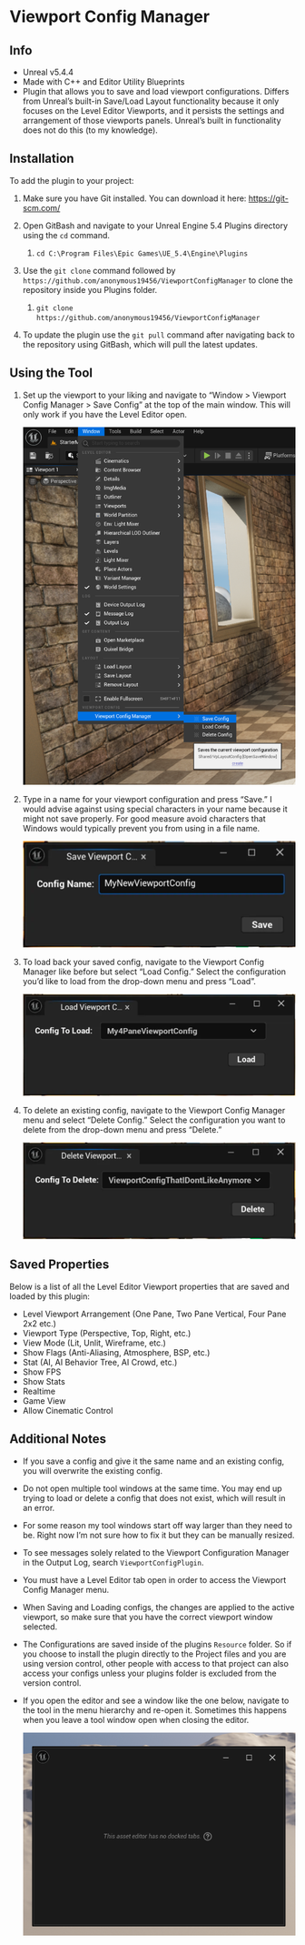 # Viewport Config Manager
## Info

- Unreal v5.4.4
- Made with C++ and Editor Utility Blueprints
- Plugin that allows you to save and load viewport configurations.  Differs from Unreal’s built-in Save/Load Layout functionality because it only focuses on the Level Editor Viewports, and it persists the settings and arrangement of those viewports panels.  Unreal’s built in functionality does not do this (to my knowledge).

## Installation

To add the plugin to your project:

1. Make sure you have Git installed.  You can download it here: https://git-scm.com/
    
3. Open GitBash and navigate to your Unreal Engine 5.4 Plugins directory using the `cd` command.
   1. `cd C:\Program Files\Epic Games\UE_5.4\Engine\Plugins`
      
4. Use the `git clone` command followed by `https://github.com/anonymous19456/ViewportConfigManager` to clone the repository inside you Plugins folder.
   1. `git clone https://github.com/anonymous19456/ViewportConfigManager`
      
6. To update the plugin use the `git pull` command after navigating back to the repository using GitBash, which will pull the latest updates.

## Using the Tool

1. Set up the viewport to your liking and navigate to “Window > Viewport Config Manager > Save  Config” at the top of the main window.  This will only work if you have the Level Editor open.
    
    ![image.png](/Resources/ReadMeImages/VpConfigManagerMenu.png)
    
2. Type in a name for your viewport configuration and press “Save.”  I would advise against using special characters in your name because it might not save properly.  For good measure avoid characters that Windows would typically prevent you from using in a file name.
    
    ![image.png](/Resources/ReadMeImages/SaveVpConfigWindow.png)
    
3. To load back your saved config, navigate to the Viewport Config Manager like before but select “Load Config.”  Select the configuration you’d like to load from the drop-down menu and press “Load”.
    
    ![image.png](/Resources/ReadMeImages/LoadVpConfigWindow.png)
    
4. To delete an existing config, navigate to the Viewport Config Manager menu and select “Delete Config.”  Select the configuration you want to delete from the drop-down menu and press “Delete.”
    
    ![image.png](/Resources/ReadMeImages/DeleteVpConfigWindow.png)
    

## Saved Properties

Below is a list of all the Level Editor Viewport properties that are saved and loaded by this plugin:

- Level Viewport Arrangement (One Pane, Two Pane Vertical, Four Pane 2x2 etc.)
- Viewport Type (Perspective, Top, Right, etc.)
- View Mode (Lit, Unlit, Wireframe, etc.)
- Show Flags (Anti-Aliasing, Atmosphere, BSP, etc.)
- Stat (AI, AI Behavior Tree, AI Crowd, etc.)
- Show FPS
- Show Stats
- Realtime
- Game View
- Allow Cinematic Control

## Additional Notes

- If you save a config and give it the same name and an existing config, you will overwrite the existing config.
- Do not open multiple tool windows at the same time.  You may end up trying to load or delete a config that does not exist, which will result in an error.
- For some reason my tool windows start off way larger than they need to be.  Right now I’m not sure how to fix it but they can be manually resized.
- To see messages solely related to the Viewport Configuration Manager in the Output Log, search `ViewportConfigPlugin`.
- You must have a Level Editor tab open in order to access the Viewport Config Manager menu.
- When Saving and Loading configs, the changes are applied to the active viewport, so make sure that you have the correct viewport window selected.
- The Configurations are saved inside of the plugins `Resource` folder.  So if you choose to install the plugin directly to the Project files and you are using  version control, other people with access to that project can also access your configs unless your plugins folder is excluded from the version control.
- If you open the editor and see a window like the one below, navigate to the tool in the menu hierarchy and re-open it.  Sometimes this happens when you leave a tool window open when closing the editor.
    
    ![image.png](/Resources/ReadMeImages/NoDockedTabsErrorWindow.png)
